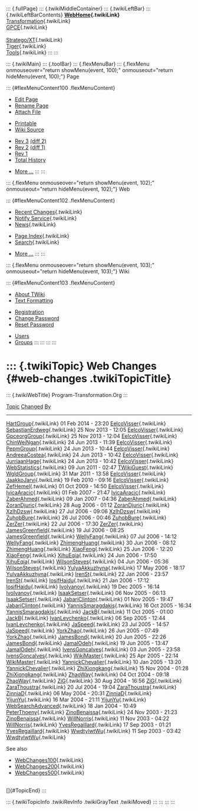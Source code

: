 ::: {.fullPage}
::: {.twikiMiddleContainer}
::: {.twikiLeftBar}
::: {.twikiLeftBarContents}
**[WebHome](WebHome){.twikiLink}**\
[Transformation](../Transform/WebHome){.twikiLink}\
[GPCE](../Gpce/WebHome){.twikiLink}\
\
[Stratego/XT](../Stratego/WebHome){.twikiLink}\
[Tiger](../Tiger/WebHome){.twikiLink}\
[Tools](../Tools/WebHome){.twikiLink}
:::
:::

::: {.twikiMain}
::: {.toolBar}
::: {.flexMenuBar}
::: {.flexMenu onmouseover="return showMenu(event, 100);" onmouseout="return hideMenu(event, 100);"}
Page

::: {#flexMenuContent100 .flexMenuContent}
-   [Edit
    Page](http://www.program-transformation.org/edit/Main/WebChanges?t=1536825829)
-   [Rename
    Page](http://www.program-transformation.org/rename/Main/WebChanges)
-   [Attach
    File](http://www.program-transformation.org/attach/Main/WebChanges)

<!-- -->

-   [Printable](http://www.program-transformation.org/view/Main/WebChanges?skin=print.pattern)
-   [Wiki
    Source](http://www.program-transformation.org/view/Main/WebChanges?skin=text&raw=on&contenttype=text/plain)

<!-- -->

-   [Rev
    3](http://www.program-transformation.org/view/Main/WebChanges?rev=1.3)
    [(diff 2)](http://www.program-transformation.org/rdiff/Main/WebChanges?rev1=1.3&rev2=1.2)
-   [Rev
    2](http://www.program-transformation.org/view/Main/WebChanges?rev=1.2)
    [(diff 1)](http://www.program-transformation.org/rdiff/Main/WebChanges?rev1=1.2&rev2=1.1)
-   [Rev
    1](http://www.program-transformation.org/view/Main/WebChanges?rev=1.1)
-   [Total
    History](http://www.program-transformation.org/rdiff/Main/WebChanges)

<!-- -->

-   [More
    \...](http://www.program-transformation.org/oops/Main/WebChanges?template=oopsmore&param1=1.3&param2=1.3)
:::
:::

::: {.flexMenu onmouseover="return showMenu(event, 102);" onmouseout="return hideMenu(event, 102);"}
Web

::: {#flexMenuContent102 .flexMenuContent}
-   [Recent Changes](WebChanges){.twikiLink}
-   [Notify Service](WebNotify){.twikiLink}
-   [News](WebNews){.twikiLink}

<!-- -->

-   [Page Index](WebIndex){.twikiLink}
-   [Search](WebSearch){.twikiLink}

<!-- -->

-   [More
    \...](http://www.program-transformation.org/oops/Main/WebChanges?template=oopsmore&param1=1.3&param2=1.3)
:::
:::

::: {.flexMenu onmouseover="return showMenu(event, 103);" onmouseout="return hideMenu(event, 103);"}
Wiki

::: {#flexMenuContent103 .flexMenuContent}
-   [About
    TWiki](http://www.program-transformation.org/view/TWiki/WebHome)
-   [Text
    Formatting](http://www.program-transformation.org/view/TWiki/TextFormattingRules)

<!-- -->

-   [Registration](http://www.program-transformation.org/view/TWiki/TWikiRegistration)
-   [Change
    Password](http://www.program-transformation.org/view/TWiki/ChangePassword)
-   [Reset
    Password](http://www.program-transformation.org/view/TWiki/ResetPassword)

<!-- -->

-   [Users](http://www.program-transformation.org/view/Main/TWikiUsers)
-   [Groups](http://www.program-transformation.org/view/Main/TWikiGroups)
:::
:::
:::
:::

::: {.twikiTopic}
Web Changes {#web-changes .twikiTopicTitle}
===========

::: {.twikiWebTitle}
Program-Transformation.Org
:::

  [Topic](WebChanges@sortcol=0&table=1&up=0#sorted_table "Sort by this column")   [Changed](WebChanges@sortcol=1&table=1&up=0#sorted_table "Sort by this column")   [By](WebChanges@sortcol=2&table=1&up=0#sorted_table "Sort by this column")
  ------------------------------------------------------------------------------- --------------------------------------------------------------------------------- ----------------------------------------------------------------------------
  [HartGroup](HartGroup){.twikiLink}                                              01 Feb 2014 - 23:20                                                               [EelcoVisser](EelcoVisser){.twikiLink}
  [SebastianErdweg](SebastianErdweg){.twikiLink}                                  25 Nov 2013 - 12:05                                                               [EelcoVisser](EelcoVisser){.twikiLink}
  [GpceorgGroup](GpceorgGroup){.twikiLink}                                        25 Nov 2013 - 12:04                                                               [EelcoVisser](EelcoVisser){.twikiLink}
  [ChinWeiNgan](ChinWeiNgan){.twikiLink}                                          24 Jun 2013 - 11:39                                                               [EelcoVisser](EelcoVisser){.twikiLink}
  [PepmGroup](PepmGroup){.twikiLink}                                              24 Jun 2013 - 10:44                                                               [EelcoVisser](EelcoVisser){.twikiLink}
  [AndreeaCostea](AndreeaCostea){.twikiLink}                                      24 Jun 2013 - 10:42                                                               [EelcoVisser](EelcoVisser){.twikiLink}
  [JurriaanHage](JurriaanHage){.twikiLink}                                        24 Jun 2013 - 10:42                                                               [EelcoVisser](EelcoVisser){.twikiLink}
  [WebStatistics](WebStatistics){.twikiLink}                                      09 Jun 2011 - 02:47                                                               [TWikiGuest](TWikiGuest){.twikiLink}
  [WgldGroup](WgldGroup){.twikiLink}                                              31 Mar 2011 - 13:58                                                               [EelcoVisser](EelcoVisser){.twikiLink}
  [JaakkoJarvi](JaakkoJarvi){.twikiLink}                                          19 Feb 2010 - 09:16                                                               [EelcoVisser](EelcoVisser){.twikiLink}
  [ZefHemel](ZefHemel){.twikiLink}                                                01 Oct 2009 - 14:50                                                               [EelcoVisser](EelcoVisser){.twikiLink}
  [IvicaAracic](IvicaAracic){.twikiLink}                                          01 Feb 2007 - 21:47                                                               [IvicaAracic](IvicaAracic){.twikiLink}
  [ZaberAhmed](ZaberAhmed){.twikiLink}                                            09 Jan 2007 - 04:36                                                               [ZaberAhmed](ZaberAhmed){.twikiLink}
  [ZoranDjuric](ZoranDjuric){.twikiLink}                                          28 Aug 2006 - 01:12                                                               [ZoranDjuric](ZoranDjuric){.twikiLink}
  [XzlhDzsw](XzlhDzsw){.twikiLink}                                                27 Jul 2006 - 09:06                                                               [XzlhDzsw](XzlhDzsw){.twikiLink}
  [ZuhobBure](ZuhobBure){.twikiLink}                                              26 Jul 2006 - 00:46                                                               [ZuhobBure](ZuhobBure){.twikiLink}
  [ZerZer](ZerZer){.twikiLink}                                                    22 Jul 2006 - 17:30                                                               [ZerZer](ZerZer){.twikiLink}
  [JamesGreenfield](JamesGreenfield){.twikiLink}                                  19 Jul 2006 - 08:25                                                               [JamesGreenfield](JamesGreenfield){.twikiLink}
  [WellyFang](WellyFang){.twikiLink}                                              07 Jul 2006 - 14:12                                                               [WellyFang](WellyFang){.twikiLink}
  [ZhimengHuang](ZhimengHuang){.twikiLink}                                        30 Jun 2006 - 08:12                                                               [ZhimengHuang](ZhimengHuang){.twikiLink}
  [XiaoFeng](XiaoFeng){.twikiLink}                                                25 Jun 2006 - 12:20                                                               [XiaoFeng](XiaoFeng){.twikiLink}
  [XihuEqia](XihuEqia){.twikiLink}                                                24 Jun 2006 - 17:50                                                               [XihuEqia](XihuEqia){.twikiLink}
  [WilsonSteves](WilsonSteves){.twikiLink}                                        04 Jun 2006 - 05:36                                                               [WilsonSteves](WilsonSteves){.twikiLink}
  [YulyaAkkuzhyna](YulyaAkkuzhyna){.twikiLink}                                    17 May 2006 - 18:17                                                               [YulyaAkkuzhyna](YulyaAkkuzhyna){.twikiLink}
  [IrenSt](IrenSt){.twikiLink}                                                    22 Jan 2006 - 23:57                                                               [IrenSt](IrenSt){.twikiLink}
  [IosifHaidu](IosifHaidu){.twikiLink}                                            21 Jan 2006 - 17:12                                                               [IosifHaidu](IosifHaidu){.twikiLink}
  [IvoIvanov](IvoIvanov){.twikiLink}                                              19 Dec 2005 - 16:14                                                               [IvoIvanov](IvoIvanov){.twikiLink}
  [IsaakSetser](IsaakSetser){.twikiLink}                                          06 Nov 2005 - 06:13                                                               [IsaakSetser](IsaakSetser){.twikiLink}
  [JabariClinton](JabariClinton){.twikiLink}                                      01 Nov 2005 - 19:47                                                               [JabariClinton](JabariClinton){.twikiLink}
  [YannisSmaragdakis](YannisSmaragdakis){.twikiLink}                              16 Oct 2005 - 16:34                                                               [YannisSmaragdakis](YannisSmaragdakis){.twikiLink}
  [JackB](JackB){.twikiLink}                                                      11 Oct 2005 - 01:00                                                               [JackB](JackB){.twikiLink}
  [IvanLevchenko](IvanLevchenko){.twikiLink}                                      06 Sep 2005 - 12:44                                                               [IvanLevchenko](IvanLevchenko){.twikiLink}
  [JaSpeed](JaSpeed){.twikiLink}                                                  23 Jul 2005 - 14:57                                                               [JaSpeed](JaSpeed){.twikiLink}
  [YorkZhao](YorkZhao){.twikiLink}                                                26 Jun 2005 - 07:49                                                               [YorkZhao](YorkZhao){.twikiLink}
  [JamesBond](JamesBond){.twikiLink}                                              20 Jun 2005 - 22:26                                                               [JamesBond](JamesBond){.twikiLink}
  [JamalOdeh](JamalOdeh){.twikiLink}                                              19 Jun 2005 - 13:47                                                               [JamalOdeh](JamalOdeh){.twikiLink}
  [IvensGoncalves](IvensGoncalves){.twikiLink}                                    03 Jun 2005 - 23:58                                                               [IvensGoncalves](IvensGoncalves){.twikiLink}
  [WikiMaster](WikiMaster){.twikiLink}                                            25 Apr 2005 - 22:14                                                               [WikiMaster](WikiMaster){.twikiLink}
  [YannickChevalier](YannickChevalier){.twikiLink}                                10 Jan 2005 - 13:20                                                               [YannickChevalier](YannickChevalier){.twikiLink}
  [ZhiXiongkang](ZhiXiongkang){.twikiLink}                                        15 Nov 2004 - 01:28                                                               [ZhiXiongkang](ZhiXiongkang){.twikiLink}
  [ZhaoWay](ZhaoWay){.twikiLink}                                                  04 Oct 2004 - 09:18                                                               [ZhaoWay](ZhaoWay){.twikiLink}
  [ZiG](ZiG){.twikiLink}                                                          30 Aug 2004 - 16:56                                                               [ZiG](ZiG){.twikiLink}
  [ZaraThoustra](ZaraThoustra){.twikiLink}                                        20 Jul 2004 - 19:04                                                               [ZaraThoustra](ZaraThoustra){.twikiLink}
  [ZinniaD](ZinniaD){.twikiLink}                                                  06 May 2004 - 20:31                                                               [ZinniaD](ZinniaD){.twikiLink}
  [YijunYu](YijunYu){.twikiLink}                                                  16 Mar 2004 - 21:11                                                               [YijunYu](YijunYu){.twikiLink}
  [WebSearchAdvanced](WebSearchAdvanced){.twikiLink}                              18 Jan 2004 - 10:49                                                               [PeterThoeny](PeterThoeny){.twikiLink}
  [ZinoBenaissa](ZinoBenaissa){.twikiLink}                                        24 Nov 2003 - 21:23                                                               [ZinoBenaissa](ZinoBenaissa){.twikiLink}
  [WillNorris](WillNorris){.twikiLink}                                            11 Nov 2003 - 04:22                                                               [WillNorris](WillNorris){.twikiLink}
  [YvesRegaillard](YvesRegaillard){.twikiLink}                                    17 Sep 2003 - 01:21                                                               [YvesRegaillard](YvesRegaillard){.twikiLink}
  [WwdtylwtWu](WwdtylwtWu){.twikiLink}                                            11 Sep 2003 - 03:42                                                               [WwdtylwtWu](WwdtylwtWu){.twikiLink}

See also

-   [WebChanges100](WebChanges100){.twikiLink}
-   [WebChanges200](WebChanges200){.twikiLink}
-   [WebChanges500](WebChanges500){.twikiLink}

\
[]{#TopicEnd}
:::

::: {.twikiTopicInfo .twikiRevInfo .twikiGrayText .twikiMoved}
:::
:::
:::
:::
